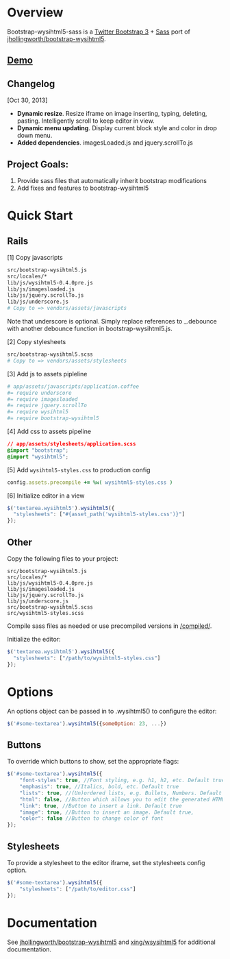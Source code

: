 # Overview

Bootstrap-wysihtml5-sass is a [Twitter Bootstrap 3](http://getbootstrap.com/) + [Sass](http://sass-lang.com/) port of [jhollingworth/bootstrap-wysihtml5](http://jhollingworth.github.com/bootstrap-wysihtml5/).

## [Demo](http://simple10.github.io/bootstrap-wysihtml5-sass/)

## Changelog

[Oct 30, 2013]

* **Dynamic resize**. Resize iframe on image inserting, typing, deleting, pasting.
Intelligently scroll to keep editor in view.
* **Dynamic menu updating**. Display current block style and color in drop down menu.
* **Added dependencies**. imagesLoaded.js and jquery.scrollTo.js


## Project Goals:

1. Provide sass files that automatically inherit bootstrap modifications
2. Add fixes and features to bootstrap-wysihtml5


# Quick Start

## Rails

[1] Copy javascripts

```bash
src/bootstrap-wysihtml5.js
src/locales/*
lib/js/wysihtml5-0.4.0pre.js
lib/js/imagesloaded.js
lib/js/jquery.scrollTo.js
lib/js/underscore.js
# Copy to => vendors/assets/javascripts
```

Note that underscore is optional. Simply replace references to _.debounce with
another debounce function in bootstrap-wysihtml5.js.

[2] Copy stylesheets

```bash
src/bootstrap-wysihtml5.scss
# Copy to => vendors/assets/stylesheets
```

[3] Add js to assets pipleline

```coffeescript
# app/assets/javascripts/application.coffee
#= require underscore
#= require imagesloaded
#= require jquery.scrollTo
#= require wysihtml5
#= require bootstrap-wysihtml5
```

[4] Add css to assets pipeline

```css
// app/assets/stylesheets/application.scss
@import "bootstrap";
@import "wysihtml5";
```

[5] Add `wysihtml5-styles.css` to production config

```ruby
config.assets.precompile += %w( wysihtml5-styles.css )
```

[6] Initialize editor in a view

```javascript
$('textarea.wysihtml5').wysihtml5({
  "stylesheets": ["#{asset_path('wysihtml5-styles.css')}"]
});
```

## Other

Copy the following files to your project:

```
src/bootstrap-wysihtml5.js
src/locales/*
lib/js/wysihtml5-0.4.0pre.js
lib/js/imagesloaded.js
lib/js/jquery.scrollTo.js
lib/js/underscore.js
src/bootstrap-wysihtml5.scss
src/wysihtml5-styles.scss
```

Compile sass files as needed or use precompiled versions in [/compiled/](https://github.com/simple10/bootstrap-wysihtml5-sass/tree/master/compiled).

Initialize the editor:

```javascript
$('textarea.wysihtml5').wysihtml5({
  "stylesheets": ["/path/to/wysihtml5-styles.css"]
});
```


# Options

An options object can be passed in to .wysihtml5() to configure the editor:

```javascript
$('#some-textarea').wysihtml5({someOption: 23, ...})
```

## Buttons

To override which buttons to show, set the appropriate flags:

```javascript
$('#some-textarea').wysihtml5({
	"font-styles": true, //Font styling, e.g. h1, h2, etc. Default true
	"emphasis": true, //Italics, bold, etc. Default true
	"lists": true, //(Un)ordered lists, e.g. Bullets, Numbers. Default true
	"html": false, //Button which allows you to edit the generated HTML. Default false
	"link": true, //Button to insert a link. Default true
	"image": true, //Button to insert an image. Default true,
	"color": false //Button to change color of font
});
```

## Stylesheets

To provide a stylesheet to the editor iframe, set the stylesheets config option.

```javascript
$('#some-textarea').wysihtml5({
	"stylesheets": ["/path/to/editor.css"]
});
```

# Documentation

See [jhollingworth/bootstrap-wysihtml5](https://github.com/jhollingworth/bootstrap-wysihtml5) and [xing/wsysihtml5](https://github.com/xing/wysihtml5) for additional documentation.

